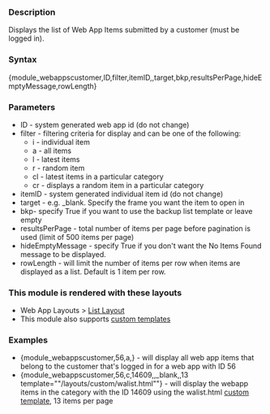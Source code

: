 <div class=""description"">
<h3 class=""skiptoc"">Description</h3>
<p>Displays the list of Web App Items submitted by a customer (must be logged in).</p>
</div>
<div id=""syntax"">
<h3>Syntax</h3>
<p>{<span>module_webappscustomer,ID,filter,itemID,,target,bkp,resultsPerPage,hideEmptyMessage,rowLength</span>}</p>
</div>
<div id=""parameters"">
<h3>Parameters</h3>
<ul>
    <li>ID - system generated web app id (do not change)</li>
    <li>filter - filtering criteria for display and can be one of the following:
    <ul>
        <li>i - individual item</li>
        <li>a - all items</li>
        <li>l - latest items</li>
        <li>r - random item</li>
        <li>cl - latest items in a particular category</li>
        <li>cr - displays a random item in a particular category</li>
    </ul>
    </li>
    <li>itemID - system generated individual item id (do not change)</li>
    <li>target - e.g. _blank. Specify the frame you want the item to open in</li>
    <li>bkp- specify True if you want to use the backup list template or leave empty</li>
    <li>resultsPerPage - total number of items per page before pagination is used (limit of 500 items per page)</li>
    <li>hideEmptyMessage - specify True if you don't want the No Items Found message to be displayed.</li>
    <li>rowLength - will limit the number of items per row when items are displayed as a list. Default is 1 item per row.</li>
</ul>
</div>
<div id=""layouts"">
<h3>This module is rendered with these layouts</h3>
<ul>
    <li>Web App Layouts &gt;&nbsp;<a href=""/kb/modules-and-tags-reference/layouts/WebApps/webapp-list-layout "">List Layout </a></li>
    <li>This module also supports <a href=""/kb/modules-and-tags-reference/layouts/custom-templates"">custom templates</a></li>
</ul>
</div>
<div id=""Examples"">
<h3>Examples</h3>
<ul>
    <li>{<span>module_webappscustomer,56,a,</span>} - will display all web app items that belong to the customer that's logged in for a web app with ID 56</li>
    <li>{<span>module_webappscustomer,56,c,14609,,_blank,,13 template=""/layouts/custom/walist.html""</span>} - will display the webapp items in the category with the ID 14609 using the walist.html <a href=""/kb/modules-and-tags-reference/layouts/custom-templates"">custom template</a>, 13 items per page </li>
</ul>
</div>

